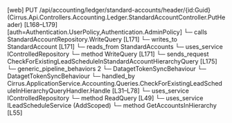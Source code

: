 [web] PUT /api/accounting/ledger/standard-accounts/header/{id:Guid}  (Cirrus.Api.Controllers.Accounting.Ledger.StandardAccountController.PutHeader)  [L168–L179] [auth=Authentication.UserPolicy,Authentication.AdminPolicy]
  └─ calls StandardAccountRepository.WriteQuery [L171]
  └─ writes_to StandardAccount [L171]
    └─ reads_from StandardAccounts
  └─ uses_service IControlledRepository<StandardAccount>
    └─ method WriteQuery [L171]
  └─ sends_request CheckForExistingLeadScheduleInStandardAccountHierarchyQuery [L175]
    └─ generic_pipeline_behaviors 2
      └─ DatagetTokenSyncBehaviour
      └─ DatagetTokenSyncBehaviour
    └─ handled_by Cirrus.ApplicationService.Accounting.Queries.CheckForExistingLeadScheduleInHierarchyQueryHandler.Handle [L31–L78]
      └─ uses_service IControlledRepository<StandardAccount>
        └─ method ReadQuery [L49]
      └─ uses_service ILeadScheduleService (AddScoped)
        └─ method GetAccountsInHierarchy [L55]

